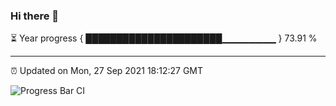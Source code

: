 ### Hi there 👋

⏳ Year progress { ██████████████████████▁▁▁▁▁▁▁▁ } 73.91 %

---

⏰ Updated on Mon, 27 Sep 2021 18:12:27 GMT

![Progress Bar CI](https://github.com/liununu/liununu/workflows/Progress%20Bar%20CI/badge.svg)
